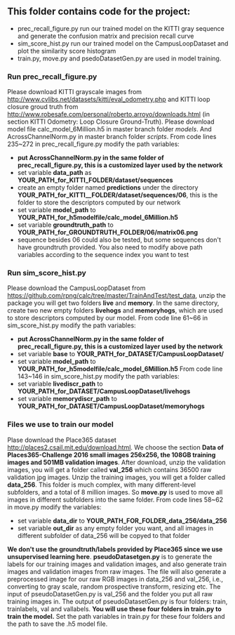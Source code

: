 ## This folder contains code for the project:
* prec_recall_figure.py run our trained model on the KITTI gray sequence and generate the confusion matrix and precision recall curve
* sim_score_hist.py run our trained model on the CampusLoopDataset and plot the similarity score histogram
* train.py, move.py and psedoDatasetGen.py are used in model training.

### Run prec_recall_figure.py
Please download KITTI grayscale images from http://www.cvlibs.net/datasets/kitti/eval_odometry.php and KITTI loop closure groud truth 
from http://www.robesafe.com/personal/roberto.arroyo/downloads.html (in section KITTI Odometry: Loop Closure Ground-Truth). Please 
download model file calc_model_6Million.h5 in master branch folder *models*. And AcrossChannelNorm.py in master branch folder *scripts*. From code lines 235~272 in prec_recall_figure.py modify the path variables:
* **put AcrossChannelNorm.py in the same folder of prec_recall_figure.py, this is a customized layer used by the network**
* set variable **data_path** as **YOUR_PATH_for_KITTI_FOLDER/dataset/sequences**
* create an empty folder named **predictions** under the directory **YOUR_PATH_for_KITTI__FOLDER/dataset/sequences/06**, this is the folder to store the descriptors computed by our network
* set variable **model_path** to **YOUR_PATH_for_h5modelfile/calc_model_6Million.h5** 
* set variable **groundtruth_path** to **YOUR_PATH_for_GROUNDTRUTH_FOLDER/06/matrix06.png**
* sequence besides 06 could also be tested, but some sequences don't have groundtruth provided. You also need to modify above path variables according to the sequence index you want to test

### Run sim_score_hist.py
Please download the CampusLoopDataset from https://github.com/rpng/calc/tree/master/TrainAndTest/test_data, unzip the package you will get two folders **live** and **memory**. In the same directory, create two new empty folders **livehogs** and **memoryhogs**, which are used to store descriptors computed by our model. 
From code line 61~66 in sim_score_hist.py modify the path variables:
* **put AcrossChannelNorm.py in the same folder of prec_recall_figure.py, this is a customized layer used by the network**
* set variable **base** to **YOUR_PATH_for_DATASET/CampusLoopDataset/**
* set variable **model_path** to **YOUR_PATH_for_h5modelfile/calc_model_6Million.h5**
From code line 143~146 in sim_score_hist.py modify the path variables:
* set variable **livediscr_path** to **YOUR_PATH_for_DATASET/CampusLoopDataset/livehogs** 
* set variable **memorydiscr_path** to **YOUR_PATH_for_DATASET/CampusLoopDataset/memoryhogs** 

### Files we use to train our model
Plase download the Place365 dataset http://places2.csail.mit.edu/download.html. We choose the section **Data of Places365-Challenge 2016 small images 256x256, the 108GB training images and 501MB validation images**. After download, unzip the validation images, you will get a folder called **val_256** which contains 36500 raw validation jpg images. Unzip the training images, you will get a folder called **data_256**. This folder is much complex, with many different-level subfolders, and a total of 8 million images. So **move.py** is used to move all images in different subfolders into the same folder. From code lines 58~62 in move.py modify the variables:
* set variable **data_dir** to **YOUR_PATH_FOR_FOLDER_data_256/data_256** 
* set variable **out_dir** as any empty folder you want, and all images in different subfolder of data_256 will be copyed to that folder

**We don't use the groundtruth/labels provided by Place365 since we use unsupervised learning here**. **pseudoDatasetgen.py** is to generate the labels for our training images and validation images, and also generate train images and validation images from raw images. The file will also generate a preprocessed image for our raw RGB images in data_256 and val_256, i.e., converting to gray scale, random
prospective transform, resizing etc. The input of pseudoDatasetGen.py is val_256 and the folder you put all raw training images in. The output of pseudoDatasetGen.py is four folders: train, trainlabels, val and vallabels. 
**You will use these four folders in train.py to train the model.** Set the path variables in train.py for these four folders and the path to save the .h5 model file.

